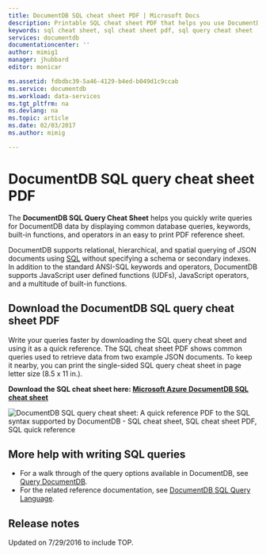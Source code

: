 ```yaml
---
title: DocumentDB SQL cheat sheet PDF | Microsoft Docs
description: Printable SQL cheat sheet PDF that helps you use DocumentDB's SQL syntax to query JSON documents in its NoSQL database - SQL quick reference
keywords: sql cheat sheet, sql cheat sheet pdf, sql query cheat sheet
services: documentdb
documentationcenter: ''
author: mimig1
manager: jhubbard
editor: monicar

ms.assetid: fdbdbc39-5a46-4129-b4ed-b049d1c9ccab
ms.service: documentdb
ms.workload: data-services
ms.tgt_pltfrm: na
ms.devlang: na
ms.topic: article
ms.date: 02/03/2017
ms.author: mimig

---
```

# DocumentDB SQL query cheat sheet PDF
The **DocumentDB SQL Query Cheat Sheet** helps you quickly write queries for DocumentDB data by displaying common  database queries, keywords, built-in functions, and operators in an easy to print PDF reference sheet. 

DocumentDB supports relational, hierarchical,  and spatial querying of JSON documents using [SQL](documentdb-sql-query.md) without specifying a schema or secondary indexes. In addition to the standard ANSI-SQL keywords and operators, DocumentDB supports JavaScript user defined functions (UDFs), JavaScript operators, and a multitude of built-in functions.

## Download the DocumentDB SQL query cheat sheet PDF
Write your queries faster by downloading the SQL query cheat sheet and using it as a quick reference. The SQL cheat sheet PDF shows common queries used to retrieve data from two example JSON documents. To keep it nearby, you can print the single-sided SQL query cheat sheet in page letter size (8.5 x 11 in.).

**Download the SQL cheat sheet here: [Microsoft Azure DocumentDB SQL cheat sheet](http://go.microsoft.com/fwlink/?LinkId=623215)**

![DocumentDB SQL query cheat sheet: A quick reference PDF to the SQL syntax supported by DocumentDB - SQL cheat sheet, SQL cheat sheet PDF, SQL quick reference][cheat-sheet]

[cheat-sheet]: ./media/documentdb-sql-query-cheat-sheet/microsoft-documentdb-sql-query-cheat-sheet-v4.png


## More help with writing SQL queries
* For a walk through of the query options available in DocumentDB, see [Query DocumentDB](documentdb-sql-query.md).
* For the related reference documentation, see [DocumentDB SQL Query Language](https://msdn.microsoft.com/library/azure/dn782250.aspx).

## Release notes
Updated on 7/29/2016 to include TOP.

